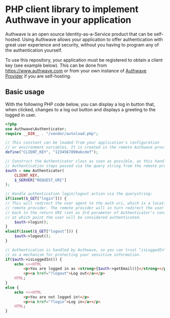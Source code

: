 PHP client library to implement Authwave in your application
============================================================

Authwave is an open source Identity-as-a-Service product that can be self-hosted. Using Authwave allows your application to offer authentication with great user experience and security, without you having to program any of the authentication yourself.

To use this repository, your application must be registered to obtain a client key (see example below). This can be done from https://www.authwave.com or from your own instance of [Authwave Provider](https://github.com/Authwave/provider) if you are self-hosting.

Basic usage
-----------

With the following PHP code below, you can display a log in button that, when clicked, changes to a log out button and displays a greeting to the logged in user.

```php
<?php
use Authwave\Authenticator;
require __DIR__ . "/vendor/autoload.php";

// This constant can be loaded from your application's configuration
// or environment variables. It is created in the remote Authwave provider.
define("CLIENT_KEY", "1234567890abcdef");

// Construct the Authenticator class as soon as possible, as this handles the
// Authentication steps passed via the query string from the remote provider.
$auth = new Authenticator(
	CLIENT_KEY,
	$_SERVER["REQUEST_URI"]
);

// Handle authentication login/logout action via the querystring:
if(isset($_GET["login"])) {
// This will redirect the user agent to the auth uri, which is a location on the 
// remote provider. The remote provider will in turn redirect the user agent
// back to the return URI (set as 3rd parameter of Authenticator's constructor),
// at which point the user will be considered authenticated.
	$auth->login();
}
elseif(isset($_GET["logout"])) {
	$auth->logout();
}

// Authentication is handled by Authwave, so you can trust "isLoggedIn"
// as a mechanism for protecting your sensitive information.
if($auth->isLoggedIn()) {
	echo <<<HTML
		<p>You are logged in as <strong>{$auth->getEmail()}</strong></p>
		<p><a href="?logout">Log out</a></p>
	HTML;
}
else {
	echo <<<HTML
		<p>You are not logged in!</p>
		<p><a href="?login">Log in</a></p>
	HTML;
}
```